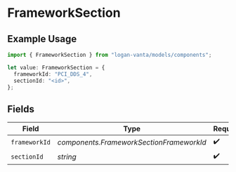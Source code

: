 # FrameworkSection

## Example Usage

```typescript
import { FrameworkSection } from "logan-vanta/models/components";

let value: FrameworkSection = {
  frameworkId: "PCI_DDS_4",
  sectionId: "<id>",
};
```

## Fields

| Field                                    | Type                                     | Required                                 | Description                              |
| ---------------------------------------- | ---------------------------------------- | ---------------------------------------- | ---------------------------------------- |
| `frameworkId`                            | *components.FrameworkSectionFrameworkId* | :heavy_check_mark:                       | N/A                                      |
| `sectionId`                              | *string*                                 | :heavy_check_mark:                       | N/A                                      |